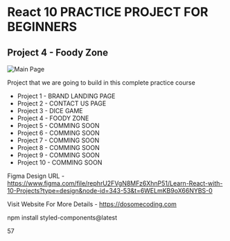 
# React 10 PRACTICE PROJECT FOR BEGINNERS
## Project 4 - Foody Zone

![Main Page](https://github.com/anshuopinion/React-10-Projects/assets/50476777/713b76c2-1f25-4081-85d9-e90851c49e61)


Project that we are going to build in this complete practice course

- Project 1 - BRAND LANDING PAGE
- Project 2 - CONTACT US PAGE
- Project 3 - DICE GAME
- Project 4 - FOODY ZONE 
- Project 5 - COMMING SOON
- Project 6 - COMMING SOON
- Project 7 - COMMING SOON
- Project 8 - COMMING SOON
- Project 9 - COMMING SOON
- Project 10 - COMMING SOON

Figma Design URL - https://www.figma.com/file/rephrU2FVgN8MFz6XhnP51/Learn-React-with-10-Projects?type=design&node-id=343-53&t=6WELmKB9oX66NYBS-0

Visit Website For More Details - https://dosomecoding.com


npm install styled-components@latest

57